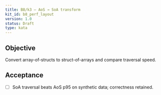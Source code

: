 ```yaml
---
title: B8/k3 — AoS → SoA transform
kit_id: b8_perf_layout
version: 1.0
status: Draft
type: kata
---
```

## Objective
Convert array-of-structs to struct-of-arrays and compare traversal speed.
## Acceptance
- [ ] SoA traversal beats AoS p95 on synthetic data; correctness retained.
